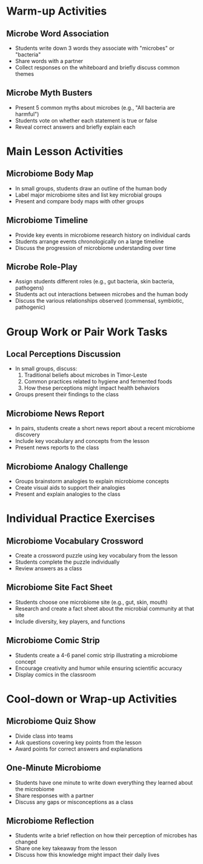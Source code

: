 # Warm-up Activities

## Microbe Word Association
- Students write down 3 words they associate with "microbes" or "bacteria"
- Share words with a partner
- Collect responses on the whiteboard and briefly discuss common themes

## Microbe Myth Busters
- Present 5 common myths about microbes (e.g., "All bacteria are harmful")
- Students vote on whether each statement is true or false
- Reveal correct answers and briefly explain each

# Main Lesson Activities

## Microbiome Body Map
- In small groups, students draw an outline of the human body
- Label major microbiome sites and list key microbial groups
- Present and compare body maps with other groups

## Microbiome Timeline
- Provide key events in microbiome research history on individual cards
- Students arrange events chronologically on a large timeline
- Discuss the progression of microbiome understanding over time

## Microbe Role-Play
- Assign students different roles (e.g., gut bacteria, skin bacteria, pathogens)
- Students act out interactions between microbes and the human body
- Discuss the various relationships observed (commensal, symbiotic, pathogenic)

# Group Work or Pair Work Tasks

## Local Perceptions Discussion
- In small groups, discuss:
  1. Traditional beliefs about microbes in Timor-Leste
  2. Common practices related to hygiene and fermented foods
  3. How these perceptions might impact health behaviors
- Groups present their findings to the class

## Microbiome News Report
- In pairs, students create a short news report about a recent microbiome discovery
- Include key vocabulary and concepts from the lesson
- Present news reports to the class

## Microbiome Analogy Challenge
- Groups brainstorm analogies to explain microbiome concepts
- Create visual aids to support their analogies
- Present and explain analogies to the class

# Individual Practice Exercises

## Microbiome Vocabulary Crossword
- Create a crossword puzzle using key vocabulary from the lesson
- Students complete the puzzle individually
- Review answers as a class

## Microbiome Site Fact Sheet
- Students choose one microbiome site (e.g., gut, skin, mouth)
- Research and create a fact sheet about the microbial community at that site
- Include diversity, key players, and functions

## Microbiome Comic Strip
- Students create a 4-6 panel comic strip illustrating a microbiome concept
- Encourage creativity and humor while ensuring scientific accuracy
- Display comics in the classroom

# Cool-down or Wrap-up Activities

## Microbiome Quiz Show
- Divide class into teams
- Ask questions covering key points from the lesson
- Award points for correct answers and explanations

## One-Minute Microbiome
- Students have one minute to write down everything they learned about the microbiome
- Share responses with a partner
- Discuss any gaps or misconceptions as a class

## Microbiome Reflection
- Students write a brief reflection on how their perception of microbes has changed
- Share one key takeaway from the lesson
- Discuss how this knowledge might impact their daily lives